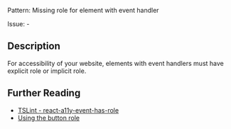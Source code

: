 Pattern: Missing role for element with event handler

Issue: -

## Description

For accessibility of your website, elements with event handlers must have explicit role or implicit role.

## Further Reading

* [TSLint - react-a11y-event-has-role](https://github.com/microsoft/tslint-microsoft-contrib/blob/master/README.md#supported-rules)
* [Using the button role](https://developer.mozilla.org/en-US/docs/Web/Accessibility/ARIA/ARIA_Techniques/Using_the_button_role)